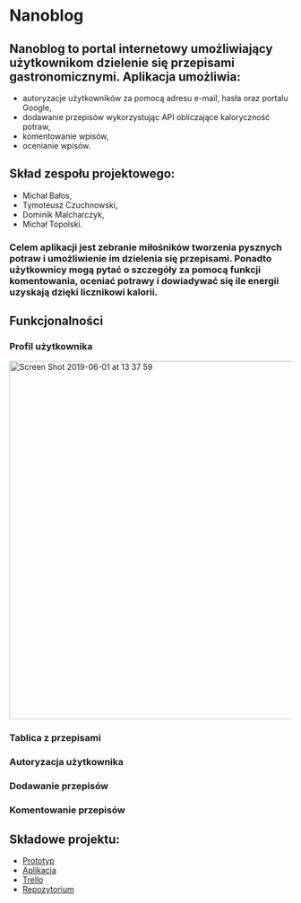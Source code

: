 # Nanoblog

## Nanoblog to portal internetowy umożliwiający użytkownikom dzielenie się przepisami gastronomicznymi. Aplikacja umożliwia:
* autoryzacje użytkowników za pomocą adresu e-mail, hasła oraz portalu Google,
* dodawanie przepisów wykorzystując API obliczające kaloryczność potraw,
* komentowanie wpisów,
* ocenianie wpisów.

## Skład zespołu projektowego:
* Michał Bałos,
* Tymoteusz Czuchnowski,
* Dominik Malcharczyk,
* Michał Topolski.

### Celem aplikacji jest zebranie miłośników tworzenia pysznych potraw i umożliwienie im dzielenia się przepisami. Ponadto użytkownicy mogą pytać o szczegóły za pomocą funkcji komentowania, oceniać potrawy i dowiadywać się ile energii uzyskają dzięki licznikowi kalorii.

## Funkcjonalności

### Profil użytkownika
<img width="640" alt="Screen Shot 2019-06-01 at 13 37 59" src="https://user-images.githubusercontent.com/28458783/58748039-70cb7c00-8473-11e9-8479-0d24761f71ec.png">

### Tablica z przepisami


### Autoryzacja użytkownika

  
### Dodawanie przepisów

  
### Komentowanie przepisów

  
## Składowe projektu:
* [Prototyp](http://www.google.com)
* [Aplikacja](http://www.google.com)
* [Trello](https://trello.com/b/xj4SRfNd)
* [Repozytorium](http://www.github.com/afternun/nanoblog)
